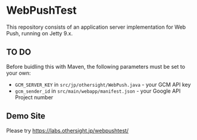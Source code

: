 # WebPushTest

This repository consists of an application server implementation for Web Push, running on Jetty 9.x.

## TO DO
Before buidling this with Maven, the following parameters must be set to your own:

* `GCM_SERVER_KEY` in `src/jp/othersight/WebPush.java` - your GCM API key
* `gcm_sender_id` in `src/main/webapp/manifest.json` - your Google API Project number

## Demo Site
Please try https://labs.othersight.jp/webpushtest/